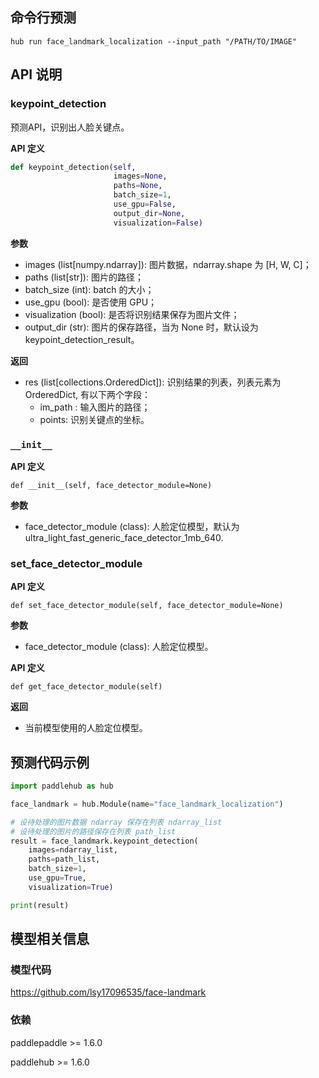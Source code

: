 ## 命令行预测

```
hub run face_landmark_localization --input_path "/PATH/TO/IMAGE"
```

## API 说明

### keypoint_detection

预测API，识别出人脸关键点。

**API 定义**


```python
def keypoint_detection(self,
                       images=None,
                       paths=None,
                       batch_size=1,
                       use_gpu=False,
                       output_dir=None,
                       visualization=False)
```

**参数**

* images (list[numpy.ndarray]): 图片数据，ndarray.shape 为 [H, W, C]；
* paths (list[str]): 图片的路径；
* batch\_size (int): batch 的大小；
* use\_gpu (bool): 是否使用 GPU；
* visualization (bool): 是否将识别结果保存为图片文件；
* output\_dir (str): 图片的保存路径，当为 None 时，默认设为keypoint\_detection\_result。

**返回**

* res (list[collections.OrderedDict]): 识别结果的列表，列表元素为 OrderedDict, 有以下两个字段：
    * im\_path : 输入图片的路径；
    * points: 识别关键点的坐标。

### `__init__`

**API 定义**

```
def __init__(self, face_detector_module=None)
```

**参数**

* face\_detector\_module (class): 人脸定位模型，默认为 ultra\_light\_fast\_generic\_face\_detector\_1mb\_640.

### set_face_detector_module

**API 定义**

```
def set_face_detector_module(self, face_detector_module=None)
```

**参数**

* face\_detector\_module (class): 人脸定位模型。


**API 定义**

```
def get_face_detector_module(self)
```

**返回**

* 当前模型使用的人脸定位模型。


## 预测代码示例

```python
import paddlehub as hub

face_landmark = hub.Module(name="face_landmark_localization")

# 设待处理的图片数据 ndarray 保存在列表 ndarray_list
# 设待处理的图片的路径保存在列表 path_list
result = face_landmark.keypoint_detection(
    images=ndarray_list,
    paths=path_list,
    batch_size=1,
    use_gpu=True,
    visualization=True)

print(result)
```

## 模型相关信息

### 模型代码

https://github.com/lsy17096535/face-landmark

### 依赖

paddlepaddle >= 1.6.0

paddlehub >= 1.6.0


